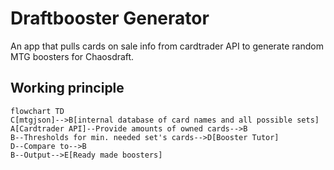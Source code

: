 # Draftbooster Generator

An app that pulls cards on sale info from cardtrader API to generate random MTG boosters for Chaosdraft.

## Working principle

```mermaid
flowchart TD
C[mtgjson]-->B[internal database of card names and all possible sets]
A[Cardtrader API]--Provide amounts of owned cards-->B
B--Thresholds for min. needed set's cards-->D[Booster Tutor]
D--Compare to-->B
B--Output-->E[Ready made boosters]
```
